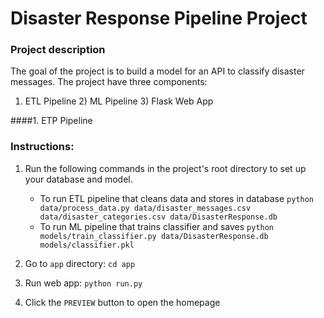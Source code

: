 
# Disaster Response Pipeline Project

### Project description

The goal of the project is to build a model for an API to classify disaster messages. The project have three components:
1) ETL Pipeline 2) ML Pipeline 3) Flask Web App

####1. ETP Pipeline 

### Instructions:
1. Run the following commands in the project's root directory to set up your database and model.

    - To run ETL pipeline that cleans data and stores in database
        `python data/process_data.py data/disaster_messages.csv data/disaster_categories.csv data/DisasterResponse.db`
    - To run ML pipeline that trains classifier and saves
        `python models/train_classifier.py data/DisasterResponse.db models/classifier.pkl`

2. Go to `app` directory: `cd app`

3. Run web app: `python run.py`

4. Click the `PREVIEW` button to open the homepage
